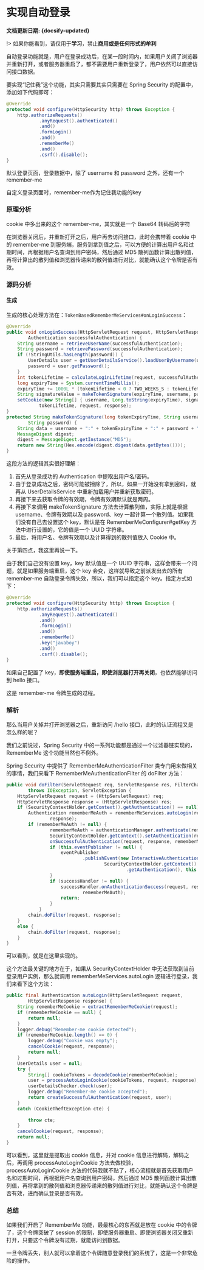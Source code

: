 # 实现自动登录

**文档更新日期: {docsify-updated}**

!> 如果你能看到，请仅用于**学习**，禁止**商用或是任何形式的牟利**

自动登录功能就是，用户在登录成功后，在某一段时间内，如果用户关闭了浏览器并重新打开，或者服务器重启了，都不需要用户重新登录了，用户依然可以直接访问接口数据。

要实现“记住我”这个功能，其实只需要其实只需要在 Spring Security 的配置中，添加如下代码即可：

```java
@Override
protected void configure(HttpSecurity http) throws Exception {
    http.authorizeRequests()
            .anyRequest().authenticated()
            .and()
            .formLogin()
            .and()
            .rememberMe()
            .and()
            .csrf().disable();
}
```

默认登录页面，登录数据中，除了 username 和 password 之外，还有一个 remember-me

自定义登录页面时，remember-me作为记住我功能的key









### 原理分析

 cookie 中多出来的这个 remember-me，其实就是一个 Base64 转码后的字符

在浏览器关闭后，并重新打开之后，用户再去访问接口，此时会携带着 cookie 中的 remember-me 到服务端，服务到拿到值之后，可以方便的计算出用户名和过期时间，再根据用户名查询到用户密码，然后通过 MD5 散列函数计算出散列值，再将计算出的散列值和浏览器传递来的散列值进行对比，就能确认这个令牌是否有效。



### 源码分析

#### 生成

生成的核心处理方法在：`TokenBasedRememberMeServices#onLoginSuccess`：

```java
@Override
public void onLoginSuccess(HttpServletRequest request, HttpServletResponse response,
		Authentication successfulAuthentication) {
	String username = retrieveUserName(successfulAuthentication);
	String password = retrievePassword(successfulAuthentication);
	if (!StringUtils.hasLength(password)) {
		UserDetails user = getUserDetailsService().loadUserByUsername(username);
		password = user.getPassword();
	}
	int tokenLifetime = calculateLoginLifetime(request, successfulAuthentication);
	long expiryTime = System.currentTimeMillis();
	expiryTime += 1000L * (tokenLifetime < 0 ? TWO_WEEKS_S : tokenLifetime);
	String signatureValue = makeTokenSignature(expiryTime, username, password);
	setCookie(new String[] { username, Long.toString(expiryTime), signatureValue },
			tokenLifetime, request, response);
}
protected String makeTokenSignature(long tokenExpiryTime, String username,
		String password) {
	String data = username + ":" + tokenExpiryTime + ":" + password + ":" + getKey();
	MessageDigest digest;
	digest = MessageDigest.getInstance("MD5");
	return new String(Hex.encode(digest.digest(data.getBytes())));
}
```

这段方法的逻辑其实很好理解：

1. 首先从登录成功的 Authentication 中提取出用户名/密码。
2. 由于登录成功之后，密码可能被擦除了，所以，如果一开始没有拿到密码，就再从 UserDetailsService 中重新加载用户并重新获取密码。
3. 再接下来去获取令牌的有效期，令牌有效期默认就是两周。
4. 再接下来调用 makeTokenSignature 方法去计算散列值，实际上就是根据 username、令牌有效期以及 password、key 一起计算一个散列值。如果我们没有自己去设置这个 key，默认是在 RememberMeConfigurer#getKey 方法中进行设置的，它的值是一个 UUID 字符串。
5. 最后，将用户名、令牌有效期以及计算得到的散列值放入 Cookie 中。

关于第四点，我这里再说一下。

由于我们自己没有设置 key，key 默认值是一个 UUID 字符串，这样会带来一个问题，就是如果服务端重启，这个 key 会变，这样就导致之前派发出去的所有 remember-me 自动登录令牌失效，所以，我们可以指定这个 key。指定方式如下：

```java
@Override
protected void configure(HttpSecurity http) throws Exception {
    http.authorizeRequests()
            .anyRequest().authenticated()
            .and()
            .formLogin()
            .and()
            .rememberMe()
            .key("javaboy")
            .and()
            .csrf().disable();
}
```

如果自己配置了 key，**即使服务端重启，即使浏览器打开再关闭**，也依然能够访问到 hello 接口。

这是 remember-me 令牌生成的过程。

### 解析

那么当用户关掉并打开浏览器之后，重新访问 /hello 接口，此时的认证流程又是怎么样的呢？

我们之前说过，Spring Security 中的一系列功能都是通过一个过滤器链实现的，RememberMe 这个功能当然也不例外。

Spring Security 中提供了 RememberMeAuthenticationFilter 类专门用来做相关的事情，我们来看下 RememberMeAuthenticationFilter 的 doFilter 方法：

```java
public void doFilter(ServletRequest req, ServletResponse res, FilterChain chain)
		throws IOException, ServletException {
	HttpServletRequest request = (HttpServletRequest) req;
	HttpServletResponse response = (HttpServletResponse) res;
	if (SecurityContextHolder.getContext().getAuthentication() == null) {
		Authentication rememberMeAuth = rememberMeServices.autoLogin(request,
				response);
		if (rememberMeAuth != null) {
				rememberMeAuth = authenticationManager.authenticate(rememberMeAuth);
				SecurityContextHolder.getContext().setAuthentication(rememberMeAuth);
				onSuccessfulAuthentication(request, response, rememberMeAuth);
				if (this.eventPublisher != null) {
					eventPublisher
							.publishEvent(new InteractiveAuthenticationSuccessEvent(
									SecurityContextHolder.getContext()
											.getAuthentication(), this.getClass()));
				}
				if (successHandler != null) {
					successHandler.onAuthenticationSuccess(request, response,
							rememberMeAuth);
					return;
				}
			}
		chain.doFilter(request, response);
	}
	else {
		chain.doFilter(request, response);
	}
}
```

可以看到，就是在这里实现的。

这个方法最关键的地方在于，如果从 SecurityContextHolder 中无法获取到当前登录用户实例，那么就调用 rememberMeServices.autoLogin 逻辑进行登录，我们来看下这个方法：

```java
public final Authentication autoLogin(HttpServletRequest request,
		HttpServletResponse response) {
	String rememberMeCookie = extractRememberMeCookie(request);
	if (rememberMeCookie == null) {
		return null;
	}
	logger.debug("Remember-me cookie detected");
	if (rememberMeCookie.length() == 0) {
		logger.debug("Cookie was empty");
		cancelCookie(request, response);
		return null;
	}
	UserDetails user = null;
	try {
		String[] cookieTokens = decodeCookie(rememberMeCookie);
		user = processAutoLoginCookie(cookieTokens, request, response);
		userDetailsChecker.check(user);
		logger.debug("Remember-me cookie accepted");
		return createSuccessfulAuthentication(request, user);
	}
	catch (CookieTheftException cte) {
		
		throw cte;
	}
	cancelCookie(request, response);
	return null;
}
```

可以看到，这里就是提取出 cookie 信息，并对 cookie 信息进行解码，解码之后，再调用 processAutoLoginCookie 方法去做校验，processAutoLoginCookie 方法的代码我就不贴了，核心流程就是首先获取用户名和过期时间，再根据用户名查询到用户密码，然后通过 MD5 散列函数计算出散列值，再将拿到的散列值和浏览器传递来的散列值进行对比，就能确认这个令牌是否有效，进而确认登录是否有效。





### 总结

如果我们开启了 RememberMe 功能，最最核心的东西就是放在 cookie 中的令牌了，这个令牌突破了 session 的限制，即使服务器重启、即使浏览器关闭又重新打开，只要这个令牌没有过期，就能访问到数据。

一旦令牌丢失，别人就可以拿着这个令牌随意登录我们的系统了，这是一个非常危险的操作。


